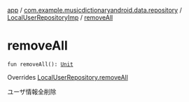[app](../../index.md) / [com.example.musicdictionaryandroid.data.repository](../index.md) / [LocalUserRepositoryImp](index.md) / [removeAll](./remove-all.md)

# removeAll

`fun removeAll(): `[`Unit`](https://kotlinlang.org/api/latest/jvm/stdlib/kotlin/-unit/index.html)

Overrides [LocalUserRepository.removeAll](../-local-user-repository/remove-all.md)

ユーザ情報全削除

